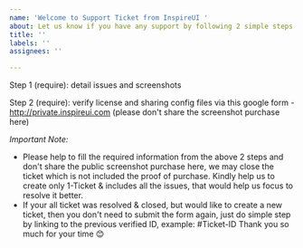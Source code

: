 ```yaml
---
name: 'Welcome to Support Ticket from InspireUI '
about: Let us know if you have any support by following 2 simple steps
title: ''
labels: ''
assignees: ''

---
```


Step 1 (require): detail issues and screenshots



Step 2 (require): verify license and sharing config files via this google form - http://private.inspireui.com (please don't share the screenshot purchase here)



*Important Note:* 
- Please help to fill the required information from the above 2 steps and don't share the public screenshot purchase here, we may close the ticket which is not included the proof of purchase. Kindly help us to create only 1-Ticket & includes all the issues, that would help us focus to resolve it better. 
- If your all ticket was resolved & closed, but would like to create a new ticket, then you don't need to submit the form again, just do simple step by linking to the previous verified ID, example: #Ticket-ID
Thank you so much for your time 😊
